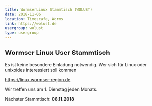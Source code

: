 ```yaml
---
title: WormserLinux Stammtisch (WOLUST)
date: 2018-11-06
location: Timescafe, Worms
link: https://wolust.de
usergroup: wolust
type: usergroup
---
```


## Wormser Linux User Stammtisch
Es ist keine besondere Einladung notwendig.
Wer sich für Linux oder unixoides interessiert soll kommen

https://linux.wormser-region.de

Wir treffen uns am 1. Dienstag jeden Monats.

Nächster Stammtisch: **06.11.2018**
